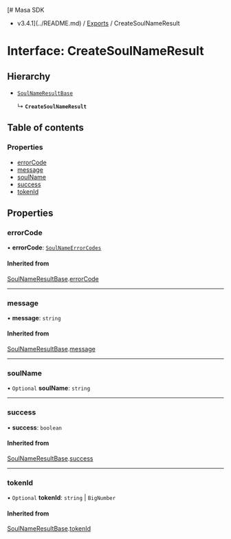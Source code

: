 [# Masa SDK
 - v3.4.1](../README.md) / [Exports](../modules.md) / CreateSoulNameResult

# Interface: CreateSoulNameResult

## Hierarchy

- [`SoulNameResultBase`](SoulNameResultBase.md)

  ↳ **`CreateSoulNameResult`**

## Table of contents

### Properties

- [errorCode](CreateSoulNameResult.md#errorcode)
- [message](CreateSoulNameResult.md#message)
- [soulName](CreateSoulNameResult.md#soulname)
- [success](CreateSoulNameResult.md#success)
- [tokenId](CreateSoulNameResult.md#tokenid)

## Properties

### errorCode

• **errorCode**: [`SoulNameErrorCodes`](../enums/SoulNameErrorCodes.md)

#### Inherited from

[SoulNameResultBase](SoulNameResultBase.md).[errorCode](SoulNameResultBase.md#errorcode)

___

### message

• **message**: `string`

#### Inherited from

[SoulNameResultBase](SoulNameResultBase.md).[message](SoulNameResultBase.md#message)

___

### soulName

• `Optional` **soulName**: `string`

___

### success

• **success**: `boolean`

#### Inherited from

[SoulNameResultBase](SoulNameResultBase.md).[success](SoulNameResultBase.md#success)

___

### tokenId

• `Optional` **tokenId**: `string` \| `BigNumber`

#### Inherited from

[SoulNameResultBase](SoulNameResultBase.md).[tokenId](SoulNameResultBase.md#tokenid)
